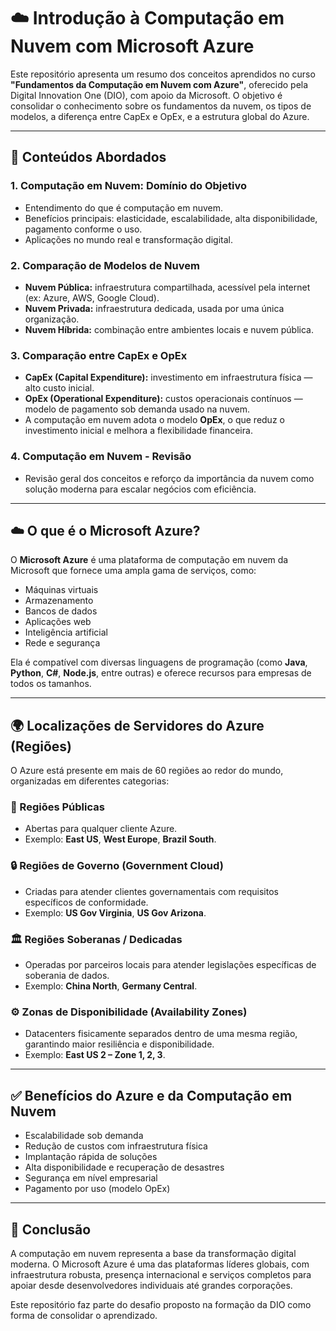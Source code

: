 # ☁️ Introdução à Computação em Nuvem com Microsoft Azure

Este repositório apresenta um resumo dos conceitos aprendidos no curso **"Fundamentos da Computação em Nuvem com Azure"**, oferecido pela Digital Innovation One (DIO), com apoio da Microsoft. O objetivo é consolidar o conhecimento sobre os fundamentos da nuvem, os tipos de modelos, a diferença entre CapEx e OpEx, e a estrutura global do Azure.

---

## 📌 Conteúdos Abordados

### 1. Computação em Nuvem: Domínio do Objetivo
- Entendimento do que é computação em nuvem.
- Benefícios principais: elasticidade, escalabilidade, alta disponibilidade, pagamento conforme o uso.
- Aplicações no mundo real e transformação digital.

### 2. Comparação de Modelos de Nuvem
- **Nuvem Pública:** infraestrutura compartilhada, acessível pela internet (ex: Azure, AWS, Google Cloud).
- **Nuvem Privada:** infraestrutura dedicada, usada por uma única organização.
- **Nuvem Híbrida:** combinação entre ambientes locais e nuvem pública.

### 3. Comparação entre CapEx e OpEx
- **CapEx (Capital Expenditure):** investimento em infraestrutura física — alto custo inicial.
- **OpEx (Operational Expenditure):** custos operacionais contínuos — modelo de pagamento sob demanda usado na nuvem.
- A computação em nuvem adota o modelo **OpEx**, o que reduz o investimento inicial e melhora a flexibilidade financeira.

### 4. Computação em Nuvem - Revisão
- Revisão geral dos conceitos e reforço da importância da nuvem como solução moderna para escalar negócios com eficiência.

---

## ☁️ O que é o Microsoft Azure?

O **Microsoft Azure** é uma plataforma de computação em nuvem da Microsoft que fornece uma ampla gama de serviços, como:

- Máquinas virtuais
- Armazenamento
- Bancos de dados
- Aplicações web
- Inteligência artificial
- Rede e segurança

Ela é compatível com diversas linguagens de programação (como **Java**, **Python**, **C#**, **Node.js**, entre outras) e oferece recursos para empresas de todos os tamanhos.

---

## 🌍 Localizações de Servidores do Azure (Regiões)

O Azure está presente em mais de 60 regiões ao redor do mundo, organizadas em diferentes categorias:

### 🔹 Regiões Públicas
- Abertas para qualquer cliente Azure.
- Exemplo: **East US**, **West Europe**, **Brazil South**.

### 🔒 Regiões de Governo (Government Cloud)
- Criadas para atender clientes governamentais com requisitos específicos de conformidade.
- Exemplo: **US Gov Virginia**, **US Gov Arizona**.

### 🏛️ Regiões Soberanas / Dedicadas
- Operadas por parceiros locais para atender legislações específicas de soberania de dados.
- Exemplo: **China North**, **Germany Central**.

### ⚙️ Zonas de Disponibilidade (Availability Zones)
- Datacenters fisicamente separados dentro de uma mesma região, garantindo maior resiliência e disponibilidade.
- Exemplo: **East US 2 – Zone 1, 2, 3**.

---

## ✅ Benefícios do Azure e da Computação em Nuvem

- Escalabilidade sob demanda
- Redução de custos com infraestrutura física
- Implantação rápida de soluções
- Alta disponibilidade e recuperação de desastres
- Segurança em nível empresarial
- Pagamento por uso (modelo OpEx)

---

## 📌 Conclusão

A computação em nuvem representa a base da transformação digital moderna. O Microsoft Azure é uma das plataformas líderes globais, com infraestrutura robusta, presença internacional e serviços completos para apoiar desde desenvolvedores individuais até grandes corporações.

Este repositório faz parte do desafio proposto na formação da DIO como forma de consolidar o aprendizado.
